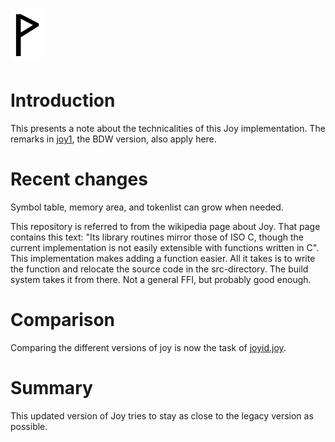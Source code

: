 ![](Wynn.PNG)
==============


Introduction
============

This presents a note about the technicalities of this Joy implementation.
The remarks in
[joy1](https://github.com/Wodan58/joy1/blob/master/doc/JOYimplJOY.md),
the BDW version, also apply here.

Recent changes
==============

Symbol table, memory area, and tokenlist can grow when needed.

This repository is referred to from the wikipedia page about Joy. That page
contains this text: "Its library routines mirror those of ISO C, though the
current implementation is not easily extensible with functions written in C".
This implementation makes adding a function easier. All it takes is to write
the function and relocate the source code in the src-directory. The build
system takes it from there. Not a general FFI, but probably good enough.

Comparison
==========

Comparing the different versions of joy is now the task of
[joyid.joy](https://github.com/Wodan58/Joy/blob/master/doc/joyid.joy).

Summary
=======

This updated version of Joy tries to stay as close to the legacy version as
possible.

